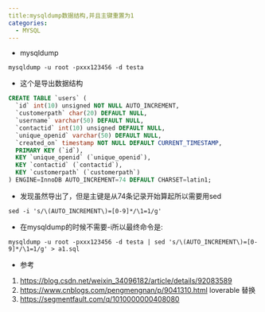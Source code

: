 ```yaml
---
title:mysqldump数据结构,并且主键重置为1
categories:
  - MYSQL
---
```

- mysqldump
```shell
mysqldump -u root -pxxx123456 -d testa  
```
- 这个是导出数据结构  

```sql
CREATE TABLE `users` (
  `id` int(10) unsigned NOT NULL AUTO_INCREMENT,
  `customerpath` char(20) DEFAULT NULL,
  `username` varchar(50) DEFAULT NULL,
  `contactid` int(10) unsigned DEFAULT NULL,
  `unique_openid` varchar(50) DEFAULT NULL,
  `created_on` timestamp NOT NULL DEFAULT CURRENT_TIMESTAMP,
  PRIMARY KEY (`id`),
  KEY `unique_openid` (`unique_openid`),
  KEY `contactid` (`contactid`),
  KEY `customerpath` (`customerpath`)
) ENGINE=InnoDB AUTO_INCREMENT=74 DEFAULT CHARSET=latin1;  
```

- 发现虽然导出了，但是主键是从74条记录开始算起所以需要用sed
```shell
sed -i 's/\(AUTO_INCREMENT\)=[0-9]*/\1=1/g'
```

- 在mysqldump的时候不需要-i所以最终命令是:   
```shell
mysqldump -u root -pxxx123456 -d testa | sed 's/\(AUTO_INCREMENT\)=[0-9]*/\1=1/g' > a1.sql
```


- 参考 
1. https://blog.csdn.net/weixin_34096182/article/details/92083589
2. https://www.cnblogs.com/pengmengnan/p/9041310.html loverable 替换
3. https://segmentfault.com/q/1010000000408080
